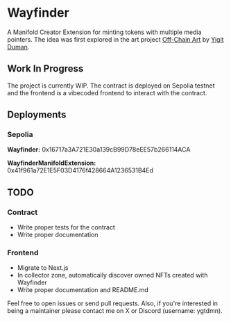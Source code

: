 # Wayfinder

A Manifold Creator Extension for minting tokens with multiple media pointers. The idea was first explored in the art project [Off-Chain Art](https://x.com/YigitDuman/status/1957514000306246110) by [Yigit Duman](https://x.com/YigitDuman).

## Work In Progress

The project is currently WIP. The contract is deployed on Sepolia testnet and the frontend is a vibecoded frontend to interact with the contract.

## Deployments

### Sepolia

**Wayfinder:** 0x16717a3A721E30a139cB99D78eEE57b266114ACA

**WayfinderManifoldExtension:** 0x41f961a72E1E5F03D4176f428664A1236531B4Ed

## TODO

### Contract

- Write proper tests for the contract
- Write proper documentation

### Frontend

- Migrate to Next.js
- In collector zone, automatically discover owned NFTs created with Wayfinder
- Write proper documentation and README.md

Feel free to open issues or send pull requests. Also, if you're interested in being a maintainer please contact me on X or Discord (username: ygtdmn).
